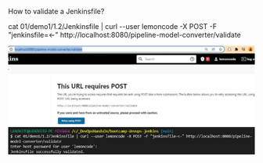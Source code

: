 How to validate a Jenkinsfile?

cat 01/demo1/1.2/Jenkinsfile | curl --user lemoncode -X POST -F "jenkinsfile=<-" http://localhost:8080/pipeline-model-converter/validate


<img src="ValidateJenkinsfile1.JPG">

<img src="ValidateJenkinsfile2.JPG">
